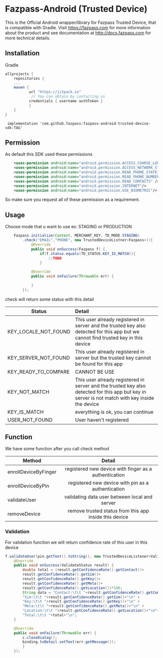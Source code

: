 # Fazpass-Android (Trusted Device)

This is the Official Android wrapper/library for Fazpass Trusted Device, that is compatible with Gradle.
Visit https://fazpass.com for more information about the product and see documentation at http://docs.fazpass.com for more technical details.

## Installation
Gradle
```groovy
allprojects {
	repositories {
	...
	maven {
           url "https://jitpack.io"
            // You can obtain by contacting us
           credentials { username authToken } 
           }
	}
}
```

```
 implementation 'com.github.fazpass:fazpass-android-trusted-device-sdk:TAG'
```

## Permission
As default this SDK used these permissions
```xml
    <uses-permission android:name="android.permission.ACCESS_COARSE_LOCATION" />
    <uses-permission android:name="android.permission.ACCESS_NETWORK_STATE" />
    <uses-permission android:name="android.permission.READ_PHONE_STATE" />
    <uses-permission android:name="android.permission.READ_PHONE_NUMBERS" />
    <uses-permission android:name="android.permission.READ_CONTACTS" />
    <uses-permission android:name="android.permission.INTERNET"/>
    <uses-permission android:name="android.permission.USE_BIOMETRIC"/>
```
So make sure you request all of these permission as a requirement.

## Usage
Choose mode that u want to use ex: STAGING or PRODUCTION
```java
    Fazpass.initialize(Context, MERCHANT_KEY, TD_MODE.STAGING)
        .check("EMAIL","PHONE", new TrustedDeviceListner<Fazpass>(){
            @Override
            public void onSuccess(Fazpass f) {
                if(f.status.equals(TD_STATUS.KEY_IS_MATCH)){
                    //TODO
                }
            
            @Override
            public void onFailure(Throwable err) {
            
            }
        });
```
check will return some status with this detail

| Status                    | Detail            |
| -------------             | :-------------    |
| KEY_LOCALE_NOT_FOUND      | This user already registered in server and the trusted key also detected for this app but we cannot find trusted key in this device     |
| KEY_SERVER_NOT_FOUND      | This user already registered in server but the trusted key cannot be found for this app    |
| KEY_READY_TO_COMPARE      | CANNOT BE USE          |
| KEY_NOT_MATCH             | This user already registered in server and the trusted key also detected for this app but key in server is not match with key inside the device           |
| KEY_IS_MATCH              | everything is ok, you can continue          |
| USER_NOT_FOUND            | User haven't registered          |

## Function
We have some function after you call check method

| Method                    | Detail            |
| -------------             |:-------------:    |
| enrollDeviceByFinger      | registered new device with finger as a authentication  |
| enrollDeviceByPin         | registered new device with pin as a authentication     |
| validateUser              | validating data user between local and server          |
| removeDevice              | remove trusted status from this app inside this device |

### Validation
For validation function we will return confidence rate of this user in this device
```java
f.validateUser(pin.getText().toString(), new TrustedDeviceListener<ValidateStatus>() {
    @Override
    public void onSuccess(ValidateStatus result) {
        double total = (result.getConfidenceRate().getContact()+
        result.getConfidenceRate().getSim()+
        result.getConfidenceRate().getKey()+
        result.getConfidenceRate().getMeta()+
        result.getConfidenceRate().getLocation())*100;
        String data = "Contact:\t\t "+result.getConfidenceRate().getContact()+"\n" +
        "Sim:\t\t "+result.getConfidenceRate().getSim()+"\n" +
        "Key:\t\t "+result.getConfidenceRate().getKey()+"\n" +
        "Meta:\t\t "+result.getConfidenceRate().getMeta()+"\n" +
        "Location:\t\t "+result.getConfidenceRate().getLocation()+"\n"+
        "Total:\t\t "+total+"\n";
    }

    @Override
    public void onFailure(Throwable err) {
        c.closeDialog();
        binding.tvDetail.setText(err.getMessage());
        }
    });
```
